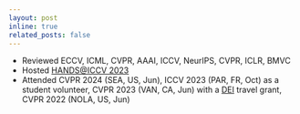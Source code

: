 ```yaml
---
layout: post
inline: true
related_posts: false
---
```

- Reviewed ECCV, ICML, CVPR, AAAI, ICCV, NeurIPS, CVPR, ICLR, BMVC
- Hosted [HANDS@ICCV 2023](https://sites.google.com/view/hands2023/home?authuser=0)
- Attended CVPR 2024 (SEA, US, Jun), ICCV 2023 (PAR, FR, Oct) as a student volunteer, CVPR 2023 (VAN, CA, Jun) with a [DEI](https://cvpr2023.thecvf.com/public/DiversityInclusion) travel grant, CVPR 2022 (NOLA, US, Jun)
